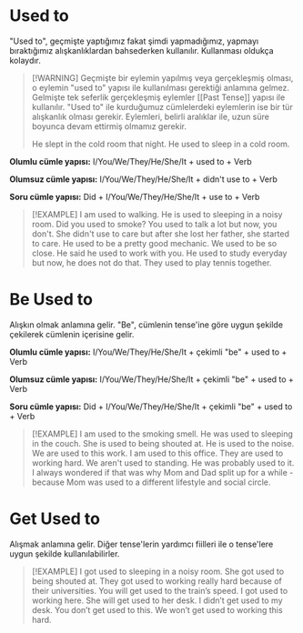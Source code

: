 # Used to
"Used to", geçmişte yaptığımız fakat şimdi yapmadığımız, yapmayı bıraktığımız alışkanlıklardan bahsederken kullanılır. Kullanması oldukça kolaydır.

> [!WARNING] Geçmişte bir eylemin yapılmış veya gerçekleşmiş olması, o eylemin "used to" yapısı ile kullanılması gerektiği anlamına gelmez. Gelmişte tek seferlik gerçekleşmiş eylemler [[Past Tense]] yapısı ile kullanılır. "Used to" ile kurduğumuz cümlelerdeki eylemlerin ise bir tür alışkanlık olması gerekir. Eylemleri, belirli aralıklar ile, uzun süre boyunca devam ettirmiş olmamız gerekir.
> 
> He slept in the cold room that night. 
> He used to sleep in a cold room.

**Olumlu cümle yapısı:**
I/You/We/They/He/She/It + used to + Verb

**Olumsuz cümle yapısı:**
I/You/We/They/He/She/It + didn't use to + Verb

**Soru cümle yapısı:**
Did + I/You/We/They/He/She/It + use to + Verb

> [!EXAMPLE]
> I am used to walking.
> He is used to sleeping in a noisy room.
> Did you used to smoke?
> You used to talk a lot but now, you don't.
> She didn't use to care but after she lost her father, she started to care.
> He used to be a pretty good mechanic.
> We used to be so close.
> He said he used to work with you.
> He used to study everyday but now, he does not do that.
> They used to play tennis together.

# Be Used to
Alışkın olmak anlamına gelir. "Be", cümlenin tense'ine göre uygun şekilde çekilerek cümlenin içerisine gelir.

**Olumlu cümle yapısı:**
I/You/We/They/He/She/It +  çekimli "be" + used to + Verb

**Olumsuz cümle yapısı:**
I/You/We/They/He/She/It + çekimli "be" + used to + Verb

**Soru cümle yapısı:**
Did + I/You/We/They/He/She/It + çekimli "be" + used to + Verb

> [!EXAMPLE]
> I am used to the smoking smell.
> He was used to sleeping in the couch.
> She is used to being shouted at.
> He is used to the noise.
> We are used to this work.
> I am used to this office.
> They are used to working hard.
> We aren't used to standing.
> He was probably used to it.
> I always wondered if that was why Mom and Dad split up for a while - because Mom was used to a different lifestyle and social circle.

# Get Used to
Alışmak anlamına gelir. Diğer tense'lerin yardımcı fiilleri ile o tense'lere uygun şekilde kullanılabilirler.

> [!EXAMPLE]
> I got used to sleeping in a noisy room.
> She got used to being shouted at.
> They got used to working really hard because of their universities.
> You will get used to the train’s speed.
>I got used to working here.
>She will get used to her desk.
>I didn’t get used to my desk.
>You don’t get used to this.
>We won’t get used to working this hard.